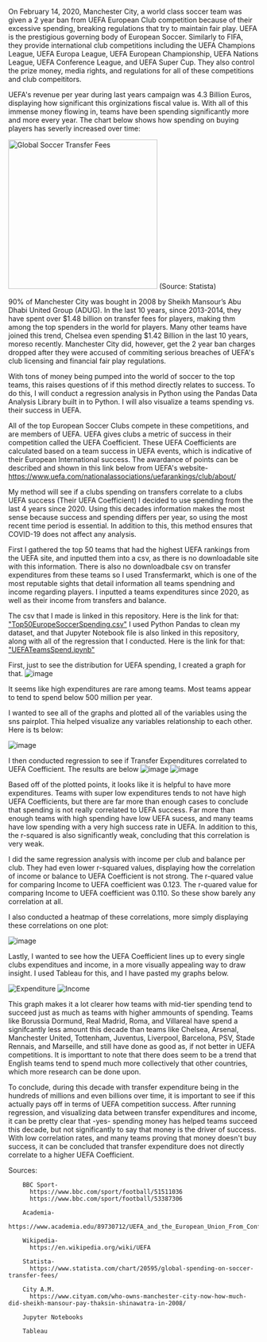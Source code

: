 On February 14, 2020, Manchester City, a world class soccer team was given a 2 year ban from UEFA European Club competition because of their excessive spending, breaking regulations that try to maintain fair play. UEFA is the prestigious governing body of European Soccer. Similarly to FIFA, they provide international club competitions including the UEFA Champions League, UEFA Europa League, UEFA European Championship, UEFA Nations League, UEFA Conference League, and UEFA Super Cup. They also control the prize money, media rights, and regulations for all of these competitions and club compeititors.

UEFA's revenue per year during last years campaign was 4.3 Billion Euros, displaying how significant this orginizations fiscal value is. With all of this immense money flowing in, teams have been spending significantly more and more every year. The chart below shows how spending on buying players has severly increased over time:


<img src="https://cdn.statcdn.com/Infographic/images/normal/20595.jpeg" alt="Global Soccer Transfer Fees" width="300"/>
(Source: Statista)


90% of Manchester City was bought in 2008 by Sheikh Mansour’s Abu Dhabi United Group (ADUG). In the last 10 years, since 2013-2014, they have spent over $1.48 billion on transfer fees for players, making thm among the top spenders in the world for players. Many other teams have joined this trend, Chelsea even spending $1.42 Billion in the last 10 years, moreso recently. Manchester City did, however, get the 2 year ban charges dropped after they were accused of commiting serious breaches of UEFA's club licensing and financial fair play regulations. 

With tons of money being pumped into the world of soccer to the top teams, this raises questions of if this method directly relates to success. To do this, I will conduct a regression analysis in Python using the Pandas Data Analysis Library built in to Python. I will also visualize a teams spending vs. their success in UEFA. 

All of the top European Soccer Clubs compete in these competitions, and are members of UEFA. UEFA gives clubs a metric of success in their competition called the UEFA Coefficient. These UEFA Coefficients are calculated based on a team success in UEFA events, which is indicative of their European International success. The awardance of points can be described and shown in this link below from UEFA's website-
https://www.uefa.com/nationalassociations/uefarankings/club/about/

My method will see if a clubs spending on transfers correlate to a clubs UEFA success (Their UEFA Coefficient)
I decided to use spending from the last 4 years since 2020. Using this decades information makes the most sense because success and spending differs per year, so using the most recent time period is essential. In addition to this, this method ensures that COVID-19 does not affect any analysis.

First I gathered the top 50 teams that had the highest UEFA rankings from the UEFA site, and inputted them into a csv, as there is no downloadable site with this information. There is also no downloadbale csv on transfer expenditures from these teams so I used Transfermarkt, which is one of the most reputable sights that detail information all teams spendning and income regarding players. I inputted a teams expenditures since 2020, as well as their income from transfers and balance. 


The csv that I made is linked in this repository. Here is the link for that: ["Top50EuropeSoccerSpending.csv"](https://github.com/JaydenNPatel/UEFA-Spend-For-Success-Analysis/blob/main/Top50EuropeSoccerSpending.csv) 
I used Python Pandas to clean my dataset, and that Jupyter Notebook file is also linked in this repository, along with all of the regression that I conducted. Here is the link for that: ["UEFATeamsSpend.ipynb"](https://github.com/JaydenNPatel/UEFA-Spend-For-Success-Analysis/blob/main/UEFATeamsSpend.ipynb)




First, just to see the distribution for UEFA spending, I created a graph for that. 
![image](https://github.com/user-attachments/assets/59810a44-40db-41cc-9b50-e47687e7f4c8)

It seems like high expenditures are rare among teams. Most teams appear to tend to spend below 500 million per year.

I wanted to see all of the graphs and plotted all of the variables using the sns pairplot. Thia helped visualize any variables relationship to each other. Here is ts below:

![image](https://github.com/user-attachments/assets/1466b04c-e928-4e01-ba18-21e3c7a1a16d)



I then conducted regression to see if Transfer Expenditures correlated to UEFA Coefficient. The results are below
![image](https://github.com/user-attachments/assets/ac1710ad-aa25-4af3-ba3e-011257e6c59f)
![image](https://github.com/user-attachments/assets/e1ea605c-9ede-4f8f-8f21-91476b338a0a)

Based off of the plotted points, it looks like it is helpful to have more expenditures. Teams with super low expenditures tends to not have high UEFA Coefficients, but there are far more than enough cases to conclude that spending is not really correlated to UEFA success. Far more than enough teams with high spending have low UEFA sucess, and many teams have low spending with a very high success rate in UEFA. In addition to this, the r-squared is also significantly weak, concluding that this correlation is very weak.

I did the same regression analysis with income per club and balance per club. They had even lower r-squared values, displaying how the correlation of income or balance to UEFA Coefficient is not strong. The r-quared value for comparing Income to UEFA coefficient was 0.123. The r-quared value for comparing Income to UEFA coefficient was 0.110. So these show barely any correlation at all.


I also conducted a heatmap of these correlations, more simply displaying these correlations on one plot:


![image](https://github.com/user-attachments/assets/3b31743e-e05e-403d-bdf2-9aa913418e29)





Lastly, I wanted to see how the UEFA Coefficient lines up to every single clubs expenditues and income, in a more visually appealing way to draw insight. I used Tableau for this, and I have pasted my graphs below. 

![Expenditure](https://github.com/user-attachments/assets/5edfe9a6-6297-47be-ab84-5c81d1682911)
![Income](https://github.com/user-attachments/assets/f11d04ad-bc64-41da-bf4c-a644cc8b522f)


This graph makes it a lot clearer how teams with mid-tier spending tend to succeed just as much as teams with higher ammounts of spending. Teams like Borussia Dormund, Real Madrid, Roma, and Villareal have spend a signifcantly less amount this decade than teams like Chelsea, Arsenal, Manchester United, Tottenham, Juventus, Liverpool, Barcelona, PSV, Stade Rennais, and Marseille, and still have done as good as, if not better in UEFA competitions. It is importtant to note that there does seem to be a trend that English teams tend to spend much more collectively that other countries, which more research can be done upon.

To conclude, during this decade with transfer expenditure being in the hundreds of millions and even billions over time, it is important to see if this actually pays off in terms of UEFA competition success. After running regression, and visualizing data between transfer expenditures and income, it can be pretty clear that -yes- spending money has helped teams succeed this decade, but not significantly to say that money is the driver of success. With low correlation rates, and many teams proving that money doesn't buy success, it can be concluded that transfer expenditure does not directly correlate to a higher UEFA Coefficient. 



Sources:

        BBC Sport-
          https://www.bbc.com/sport/football/51511036
          https://www.bbc.com/sport/football/53387306
          
        Academia-
          https://www.academia.edu/89730712/UEFA_and_the_European_Union_From_Confrontation_to_Co_operation
        
        Wikipedia-
          https://en.wikipedia.org/wiki/UEFA
          
        Statista-
          https://www.statista.com/chart/20595/global-spending-on-soccer-transfer-fees/

        City A.M.
          https://www.cityam.com/who-owns-manchester-city-now-how-much-did-sheikh-mansour-pay-thaksin-shinawatra-in-2008/ 

        Jupyter Notebooks
        
        Tableau
